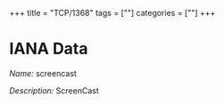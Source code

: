 +++
title = "TCP/1368"
tags = [""]
categories = [""]
+++

# IANA Data

_Name:_ screencast

_Description:_ ScreenCast

